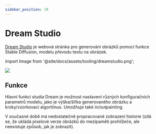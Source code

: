 ```yaml
---
sidebar_position: 19
---
```


# Dream Studio

[Dream Studio](https://beta.dreamstudio.ai/dream) je webová stránka pro generování obrázků pomocí funkce Stable Diffusion,
modelu převodu textu na obrázek.

import Image from '@site/docs/assets/tooling/dreamstudio.png';

<div style={{textAlign: 'center'}}>
  <img src={Image} style={{width: "750px"}} />
</div>

## Funkce

Hlavní funkcí studia Dream je možnost nastavení různých konfiguračních parametrů
modelu, jako je výška/šířka generovaného obrázku a kroky/vzorkovací algoritmus. Umožňuje také in/outpainting.

V současné době má nedostatečně propracované zobrazení historie (zdá se, že ukládá pixelové verze obrázků do mezipaměti prohlížeče, ale neexistuje způsob, jak je zobrazit).
